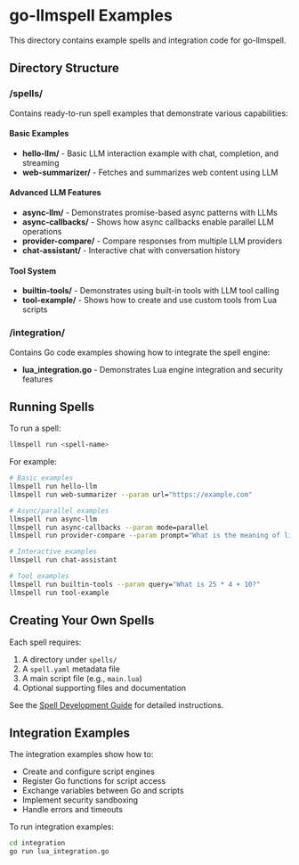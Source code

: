 # go-llmspell Examples

This directory contains example spells and integration code for go-llmspell.

## Directory Structure

### /spells/
Contains ready-to-run spell examples that demonstrate various capabilities:

#### Basic Examples
- **hello-llm/** - Basic LLM interaction example with chat, completion, and streaming
- **web-summarizer/** - Fetches and summarizes web content using LLM

#### Advanced LLM Features
- **async-llm/** - Demonstrates promise-based async patterns with LLMs
- **async-callbacks/** - Shows how async callbacks enable parallel LLM operations
- **provider-compare/** - Compare responses from multiple LLM providers
- **chat-assistant/** - Interactive chat with conversation history

#### Tool System
- **builtin-tools/** - Demonstrates using built-in tools with LLM tool calling
- **tool-example/** - Shows how to create and use custom tools from Lua scripts

### /integration/
Contains Go code examples showing how to integrate the spell engine:

- **lua_integration.go** - Demonstrates Lua engine integration and security features

## Running Spells

To run a spell:
```bash
llmspell run <spell-name>
```

For example:
```bash
# Basic examples
llmspell run hello-llm
llmspell run web-summarizer --param url="https://example.com"

# Async/parallel examples
llmspell run async-llm
llmspell run async-callbacks --param mode=parallel
llmspell run provider-compare --param prompt="What is the meaning of life?"

# Interactive examples
llmspell run chat-assistant

# Tool examples
llmspell run builtin-tools --param query="What is 25 * 4 + 10?"
llmspell run tool-example
```

## Creating Your Own Spells

Each spell requires:
1. A directory under `spells/`
2. A `spell.yaml` metadata file
3. A main script file (e.g., `main.lua`)
4. Optional supporting files and documentation

See the [Spell Development Guide](../docs/spell-development.md) for detailed instructions.

## Integration Examples

The integration examples show how to:
- Create and configure script engines
- Register Go functions for script access
- Exchange variables between Go and scripts
- Implement security sandboxing
- Handle errors and timeouts

To run integration examples:
```bash
cd integration
go run lua_integration.go
```